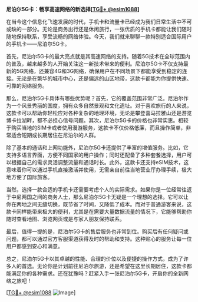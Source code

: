 **尼泊尔5G卡：畅享高速网络的新选择[[TG💪+ @esim1088](https://t.me/s/esim1088)]**

在当今这个信息化飞速发展的时代，手机卡和流量卡已经成为我们日常生活中不可或缺的一部分。无论是商务出行还是休闲旅行，一张优质的手机卡都能让我们随时随地保持联系，享受流畅的网络体验。今天，我们就来聊聊一款特别适合国际用户的手机卡——尼泊尔5G卡。

首先，尼泊尔5G卡的最大亮点就是其高速网络的支持。随着5G技术在全球范围内的普及，越来越多的人开始关注这一新技术带来的便利。尼泊尔5G卡不仅支持最新的5G网络，还兼容4G和3G网络，确保用户在不同场景下都能享受到稳定的连接。无论是在繁华的城市中心，还是偏远的山区地带，这款卡都能为你提供快速、可靠的网络服务。

那么，尼泊尔5G卡具体有哪些优势呢？首先，它的覆盖范围非常广泛。尼泊尔作为一个风景秀丽的国度，拥有众多自然景观和文化遗址。对于喜欢旅行的人来说，这款卡可以帮助你轻松应对各种复杂的地理环境，无论是攀登喜马拉雅山还是游览博卡拉湖畔，都不必担心信号问题。其次，尼泊尔5G卡的价格也非常实惠。相较于购买当地的SIM卡或者使用漫游服务，这款卡不仅价格低廉，而且操作简单，非常适合短期或长期居住在尼泊尔的人群。

除了基本的通话和上网功能外，尼泊尔5G卡还提供了丰富的增值服务。比如，它支持多语言界面，方便不同国家的用户操作；同时还配备了多种套餐选择，用户可以根据自己的需求灵活调整流量和通话时长。此外，这款卡还支持eSIM技术，这意味着你可以通过手机直接激活并使用，无需亲自前往当地营业厅办理手续，极大地方便了国际旅客。

当然，选择一款合适的手机卡还需要考虑个人的实际需求。如果你是一位经常往返于中尼两国之间的商务人士，那么尼泊尔5G卡无疑是一个理想的选择。它可以让你在两地之间无缝切换，既节省了时间，又降低了成本。而对于普通游客来说，这款卡同样能带来极大的便利，尤其是在需要大量数据流量的情况下，它能够帮助你随时查看地图、浏览网页或是与家人朋友保持联系。

最后，值得一提的是，尼泊尔5G卡的售后服务也非常到位。购买后有任何疑问或问题，都可以通过官方客服渠道获得及时的帮助和支持。这种贴心的服务让每一位用户都感到安心和满意。

总之，尼泊尔5G卡以其卓越的性能、合理的价位以及便捷的操作方式，成为了许多人的首选。无论你是计划前往尼泊尔旅游，还是希望在这里长期居住，这款卡都能满足你的各种需求。还在犹豫吗？赶紧入手一张尼泊尔5G卡，开启你的全新网络之旅吧！

[[TG💪+ @esim1088](https://t.me/s/esim1088) ![Image](https://i.postimg.cc/4NQfJmqS/Snipaste-2025-05-13-00-14-12.png)]